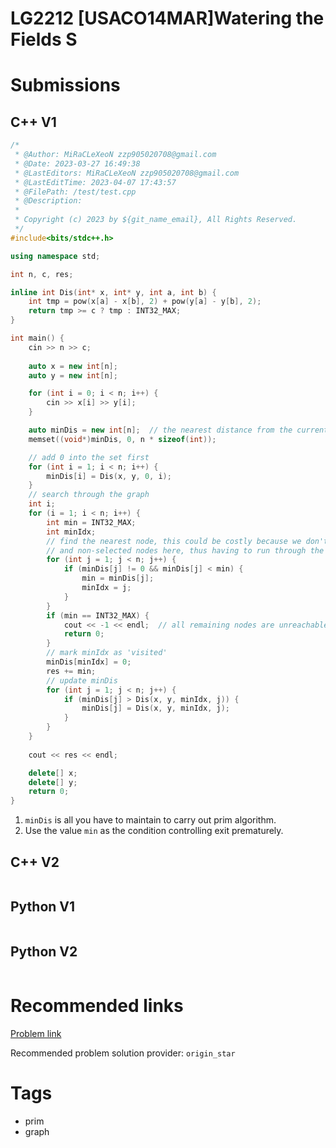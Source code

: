 # LG2212 [USACO14MAR]Watering the Fields S

# Submissions

## C++ V1

```C++
/*
 * @Author: MiRaCLeXeoN zzp905020708@gmail.com
 * @Date: 2023-03-27 16:49:38
 * @LastEditors: MiRaCLeXeoN zzp905020708@gmail.com
 * @LastEditTime: 2023-04-07 17:43:57
 * @FilePath: /test/test.cpp
 * @Description: 
 * 
 * Copyright (c) 2023 by ${git_name_email}, All Rights Reserved. 
 */
#include<bits/stdc++.h>

using namespace std;

int n, c, res;

inline int Dis(int* x, int* y, int a, int b) {
    int tmp = pow(x[a] - x[b], 2) + pow(y[a] - y[b], 2);
    return tmp >= c ? tmp : INT32_MAX;
}

int main() {
    cin >> n >> c;
    
    auto x = new int[n];
    auto y = new int[n];

    for (int i = 0; i < n; i++) {
        cin >> x[i] >> y[i];
    }

    auto minDis = new int[n];  // the nearest distance from the current included node to non-included nodes
    memset((void*)minDis, 0, n * sizeof(int));

    // add 0 into the set first
    for (int i = 1; i < n; i++) {
        minDis[i] = Dis(x, y, 0, i);
    }
    // search through the graph
    int i;
    for (i = 1; i < n; i++) {
        int min = INT32_MAX;
        int minIdx;
        // find the nearest node, this could be costly because we don't distinguish between selected
        // and non-selected nodes here, thus having to run through the whole graph every time.
        for (int j = 1; j < n; j++) {
            if (minDis[j] != 0 && minDis[j] < min) {
                min = minDis[j];
                minIdx = j;
            }
        }
        if (min == INT32_MAX) {
            cout << -1 << endl;  // all remaining nodes are unreachable
            return 0;
        }
        // mark minIdx as 'visited'
        minDis[minIdx] = 0;
        res += min;
        // update minDis
        for (int j = 1; j < n; j++) {
            if (minDis[j] > Dis(x, y, minIdx, j)) {
                minDis[j] = Dis(x, y, minIdx, j);
            }
        }
    }
    
    cout << res << endl;

    delete[] x;
    delete[] y;
    return 0;
}
```

1. `minDis` is all you have to maintain to carry out prim algorithm.
1. Use the value `min` as the condition controlling exit prematurely.

## C++ V2

```C++
```



## Python V1

```python
```



## Python V2

```python

```





# Recommended links

[Problem link]()

Recommended problem solution provider: `origin_star` 



# Tags

- prim
- graph
